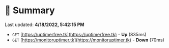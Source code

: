 # 📖 Summary
Last updated: **4/18/2022, 5:42:15 PM**

- `GET` [https://uptimerfree.tk](https://uptimerfree.tk) - **Up** (835ms)
- `GET` [https://monitoruptimer.tk](https://monitoruptimer.tk) - **Down** (70ms)
